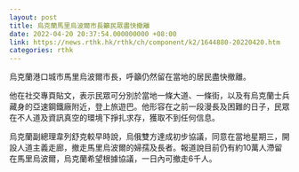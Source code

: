 ```yaml
---
layout: post
title: 烏克蘭馬里烏波爾市長籲民眾盡快撤離
date: 2022-04-20 20:37:54.000000000 +08:00
link: https://news.rthk.hk/rthk/ch/component/k2/1644880-20220420.htm
categories: rthk
---
```


烏克蘭港口城市馬里烏波爾市長，呼籲仍然留在當地的居民盡快撤離。

他在社交專頁貼文，表示民眾可分別於當地一條大道、一條街，以及有烏克蘭士兵藏身的亞速鋼鐵廠附近，登上旅遊巴。他形容在之前一段漫長及困難的日子，民眾在不人道及資訊真空的環境下掙扎求存，獲取不到任何信息。

烏克蘭副總理韋列舒克較早時說，烏俄雙方達成初步協議，同意在當地星期三，開設人道主義走廊，撤走馬里烏波爾的婦孺及長者。報道說目前仍有約10萬人滯留在馬里烏波爾，烏克蘭希望根據協議，一日內可撤走6千人。

